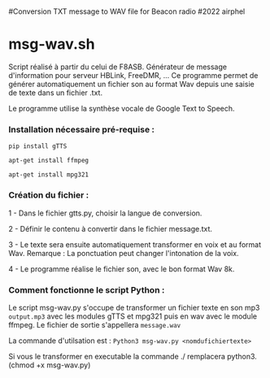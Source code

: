 #
#Conversion TXT message to WAV file for Beacon radio
#2022 airphel
#
# msg-wav.sh
Script réalisé à partir du celui de F8ASB.
Générateur de message d'information pour serveur HBLink, FreeDMR, ...
Ce programme permet de générer automatiquement un fichier son au format Wav depuis une saisie de texte dans un fichier .txt. 

Le programme utilise la synthèse vocale de Google Text to Speech. 
 
### Installation nécessaire pré-requise :

`pip install gTTS`

`apt-get install ffmpeg`

`apt-get install mpg321`


### Création du fichier :

1 - Dans le fichier gtts.py, choisir la langue de conversion.

2 - Définir le contenu à convertir dans le fichier message.txt.

3 - Le texte sera ensuite automatiquement transformer en voix et au format Wav. 
Remarque : La ponctuation peut changer l'intonation de la voix.

4 - Le programme réalise le fichier son, avec le bon format Wav 8k.


### Comment fonctionne le script Python :

Le script msg-wav.py s'occupe de transformer un fichier texte en son mp3 `output.mp3` avec les modules gTTS et mpg321 puis en wav avec le module ffmpeg.
Le fichier de sortie s'appellera `message.wav`

La commande d'utilsation est :
`Python3 msg-wav.py <nomdufichiertexte>`

Si vous le transformer en executable la commande ./ remplacera python3.
(chmod +x msg-wav.py)
